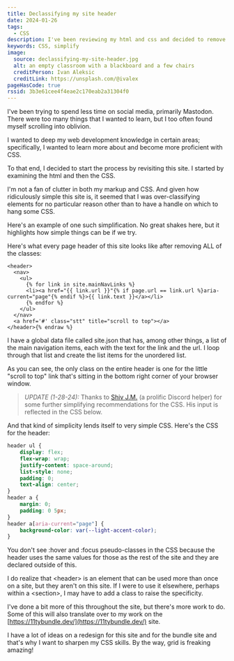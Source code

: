 ```yaml
---
title: Declassifying my site header
date: 2024-01-26
tags:
  - CSS
description: I've been reviewing my html and css and decided to remove unnecessary classes from my header.
keywords: CSS, simplify
image:
  source: declassifying-my-site-header.jpg
  alt: an empty classroom with a blackboard and a few chairs
  creditPerson: Ivan Aleksic
  creditLink: https://unsplash.com/@ivalex
pageHasCode: true
rssid: 3b3e61cee4f4eae2c170eab2a31304f0
---
```


I've been trying to spend less time on social media, primarily Mastodon. There were too many things that I wanted to learn, but I too often found myself scrolling into oblivion.

I wanted to deep my web development knowledge in certain areas; specifically, I wanted to learn more about and become more proficient with CSS.

To that end, I decided to start the process by revisiting this site. I started by examining the html and then the CSS.

I'm not a fan of clutter in both my markup and CSS. And given how ridiculously simple this site is, it seemed that I was over-classifying elements for no particular reason other than to have a handle on which to hang some CSS.

Here's an example of one such simplification. No great shakes here, but it highlights how simple things can be if we try.

Here's what every page header of this site looks like after removing ALL of the classes:

```jinja2{% raw %}
<header>
  <nav>
    <ul>
      {% for link in site.mainNavLinks %}
      <li><a href="{{ link.url }}"{% if page.url == link.url %}aria-current="page"{% endif %}>{{ link.text }}</a></li>
      {% endfor %}
    </ul>
  </nav>
  <a href='#' class="stt" title="scroll to top"></a>
</header>{% endraw %}
```

I have a global data file called site.json that has, among other things, a list of the main navigation items, each with the text for the link and the url. I loop through that list and create the list items for the unordered list.

As you can see, the only class on the entire header is one for the little "scroll to top" link that's sitting in the bottom right corner of your browser window.

> _UPDATE (1-28-24):_ Thanks to [Shiv J.M.](https://shivjm.blog/) (a prolific Discord helper) for some further simplifying recommendations for the CSS. His input is reflected in the CSS below.

And that kind of simplicity lends itself to very simple CSS. Here's the CSS for the header:

```css
header ul {
	display: flex;
	flex-wrap: wrap;
	justify-content: space-around;
	list-style: none;
	padding: 0;
	text-align: center;
}
header a {
	margin: 0;
	padding: 0 5px;
}
header a[aria-current="page"] {
	background-color: var(--light-accent-color);
}
```

You don't see :hover and :focus pseudo-classes in the CSS because the header uses the same values for those as the rest of the site and they are declared outside of this.

I do realize that \<header> is an element that can be used more than once on a site, but they aren't on this site. If I were to use it elsewhere, perhaps within a \<section>, I may have to add a class to raise the specificity.

I've done a bit more of this throughout the site, but there's more work to do. Some of this will also translate over to my work on the [https://11tybundle.dev/](https://11tybundle.dev/) site.

I have a lot of ideas on a redesign for this site and for the bundle site and that's why I want to sharpen my CSS skills. By the way, grid is freaking amazing!
